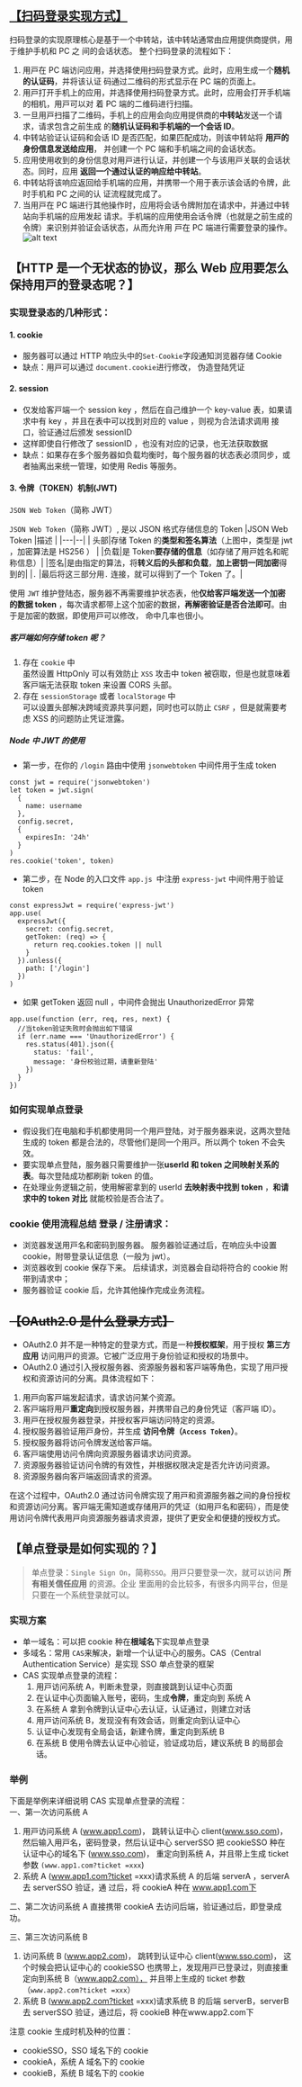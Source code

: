 <!--
 * @Description:
 * @Date: 2024-11-12 17:30:33
 * @LastEditTime: 2024-11-13 17:56:59
-->

## [【扫码登录实现⽅式】](https://developer.baidu.com/article/details/3352196)

扫码登录的实现原理核⼼是基于⼀个中转站，该中转站通常由应⽤提供商提供，⽤于维护⼿机和 PC 之
间的会话状态。
整个扫码登录的流程如下：

1. ⽤⼾在 PC 端访问应⽤，并选择使⽤扫码登录⽅式。此时，应⽤⽣成⼀个**随机的认证码**，并将该认证
   码通过⼆维码的形式显⽰在 PC 端的⻚⾯上。
2. ⽤⼾打开⼿机上的应⽤，并选择使⽤扫码登录⽅式。此时，应⽤会打开⼿机端的相机，⽤⼾可以对
   着 PC 端的⼆维码进⾏扫描。
3. ⼀旦⽤⼾扫描了⼆维码，⼿机上的应⽤会向应⽤提供商的**中转站**发送⼀个请求，请求包含之前⽣成
   的**随机认证码和⼿机端的⼀个会话 ID**。
4. 中转站验证认证码和会话 ID 是否匹配，如果匹配成功，则该中转站将 **⽤⼾的⾝份信息发送给应⽤**，
   并创建⼀个 PC 端和⼿机端之间的会话状态。
5. 应⽤使⽤收到的⾝份信息对⽤⼾进⾏认证，并创建⼀个与该⽤⼾关联的会话状态。同时，应⽤ **返回⼀个通过认证的响应给中转站**。
6. 中转站将该响应返回给⼿机端的应⽤，并携带⼀个⽤于表⽰该会话的令牌，此时⼿机和 PC 之间的认
   证流程就完成了。
7. 当⽤⼾在 PC 端进⾏其他操作时，应⽤将会话令牌附加在请求中，并通过中转站向⼿机端的应⽤发起
   请求。⼿机端的应⽤使⽤会话令牌（也就是之前⽣成的令牌）来识别并验证会话状态，从⽽允许⽤
   ⼾在 PC 端进⾏需要登录的操作。
   ![alt text](./img/scanLogin.png)

## 【HTTP 是⼀个⽆状态的协议，那么 Web 应⽤要怎么保持⽤⼾的登录态呢？】

### 实现登录态的几种形式：

#### 1. cookie

- 服务器可以通过 HTTP 响应头中的`Set-Cookie`字段通知浏览器存储 Cookie
- 缺点：⽤⼾可以通过 `document.cookie`进行修改， 伪造登陆凭证

#### 2. session

- 仅发给客⼾端⼀个 session key ，然后在⾃⼰维护⼀个 key-value 表，如果请求中有 key ，并且在表中可以找到对应的 value ，则视为合法请求调⽤ 接⼝，验证通过后颁发 sessionID
- 这样即使⾃⾏修改了 sessionID ，也没有对应的记录，也⽆法获取数据
- 缺点：如果存在多个服务器如负载均衡时，每个服务器的状态表必须同步，或者抽离出来统⼀管理，如使⽤ Redis 等服务。

#### 3. 令牌（TOKEN）机制(JWT)

`JSON Web Token`（简称 JWT）

`JSON Web Token`（简称 JWT）, 是以 JSON 格式存储信息的 Token
|JSON Web Token |描述 |
|---|--|
| 头部|存储 Token 的**类型和签名算法**（上图中，类型是 jwt ，加密算法是 HS256 ） |
|负载|是 Token**要存储的信息**（如存储了⽤⼾姓名和昵称信息）|
|签名|是由指定的算法，将**转义后的头部和负载**，**加上密钥⼀同加密**得到的|
|`.` |最后将这三部分⽤`.` 连接，就可以得到了⼀个 Token 了。|

使⽤ `JWT` 维护登陆态，服务器不再需要维护状态表，他**仅给客⼾端发送⼀个加密的数据 token** ，每次请求都带上这个加密的数据，**再解密验证是否合法即可**。由于是加密的数据，即使⽤⼾可以修改， 命中⼏率也很⼩。

##### 客⼾端如何存储 token 呢？

1. 存在 `cookie` 中  
   虽然设置 HttpOnly 可以有效防⽌ `XSS` 攻击中 token 被窃取，但是也就意味着客⼾端⽆法获取 token 来设置 CORS 头部。
1. 存在 `sessionStorage` 或者 `localStorage` 中  
   可以设置头部解决跨域资源共享问题，同时也可以防⽌ `CSRF` ，但是就需要考虑 XSS 的问题防⽌凭证泄露。

##### Node 中 JWT 的使⽤

- 第⼀步，在你的 `/login` 路由中使⽤ `jsonwebtoken` 中间件⽤于⽣成 token

```js{1}
const jwt = require('jsonwebtoken')
let token = jwt.sign(
  {
    name: username
  },
  config.secret,
  {
    expiresIn: '24h'
  }
)
res.cookie('token', token)
```

- 第⼆步，在 Node 的⼊⼝⽂件 `app.js `中注册 `express-jwt` 中间件⽤于验证 token

```js{1,3}
const expressJwt = require('express-jwt')
app.use(
  expressJwt({
    secret: config.secret,
    getToken: (req) => {
      return req.cookies.token || null
    }
  }).unless({
    path: ['/login']
  })
)
```

- 如果 getToken 返回 null ，中间件会抛出 UnauthorizedError 异常

```js{3}
app.use(function (err, req, res, next) {
  //当token验证失败时会抛出如下错误
  if (err.name === 'UnauthorizedError') {
    res.status(401).json({
      status: 'fail',
      message: '⾝份校验过期，请重新登陆'
    })
  }
})
```

### 如何实现单点登录

- 假设我们在电脑和⼿机都使⽤同⼀个⽤⼾登陆，对于服务器来说，这两次登陆⽣成的 token 都是合法的，尽管他们是同⼀个⽤⼾。所以两个 token 不会失效。
- 要实现单点登陆，服务器只需要维护⼀张**userId 和 token 之间映射关系的表**。每次登陆成功都刷新 token 的值。
- 在处理业务逻辑之前，使⽤解密拿到的 userId **去映射表中找到 token** ，**和请求中的 token 对⽐** 就能校验是否合法了。

### cookie 使⽤流程总结 登录 / 注册请求：

- 浏览器发送⽤⼾名和密码到服务器。 服务器验证通过后，在响应头中设置 cookie，附带登录认证信息（⼀般为 jwt）。
- 浏览器收到 cookie 保存下来。 后续请求，浏览器会⾃动将符合的 cookie 附带到请求中；
- 服务器验证 cookie 后，允许其他操作完成业务流程。

## ~~【OAuth2.0 是什么登录⽅式】~~

- OAuth2.0 并不是⼀种特定的登录⽅式，⽽是⼀种**授权框架**，⽤于授权 **第三⽅应⽤** 访问⽤⼾的资源。它被⼴泛应⽤于⾝份验证和授权的场景中。
- OAuth2.0 通过引⼊授权服务器、资源服务器和客⼾端等⻆⾊，实现了⽤⼾授权和资源访问的分离。具体流程如下：

1. ⽤⼾向客⼾端发起请求，请求访问某个资源。
2. 客⼾端将⽤⼾**重定向**到授权服务器，并携带⾃⼰的⾝份凭证（客⼾端 ID）。
3. ⽤⼾在授权服务器登录，并授权客⼾端访问特定的资源。
4. 授权服务器验证⽤⼾⾝份，并⽣成 **访问令牌（`Access Token`）**。
5. 授权服务器将访问令牌发送给客⼾端。
6. 客⼾端使⽤访问令牌向资源服务器请求访问资源。
7. 资源服务器验证访问令牌的有效性，并根据权限决定是否允许访问资源。
8. 资源服务器向客⼾端返回请求的资源。

在这个过程中，OAuth2.0 通过访问令牌实现了⽤⼾和资源服务器之间的⾝份授权和资源访问分离。客⼾端⽆需知道或存储⽤⼾的凭证（如⽤⼾名和密码），⽽是使⽤访问令牌代表⽤⼾向资源服务器请求资源，提供了更安全和便捷的授权⽅式。

## 【单点登录是如何实现的？】

> 单点登录：`Single Sign On`，简称`SSO`。⽤⼾只要登录⼀次，就可以访问 **所有相关信任应⽤** 的资源。企业 ⾥⾯⽤的会⽐较多，有很多内⽹平台，但是只要在⼀个系统登录就可以。

### 实现⽅案

- 单⼀域名：可以把 cookie 种在**根域名**下实现单点登录
- 多域名：常⽤ `CAS`来解决，新增⼀个认证中⼼的服务。CAS（Central Authentication Service）是实现 SSO 单点登录的框架
- CAS 实现单点登录的流程：
  1. ⽤⼾访问系统 A，判断未登录，则直接跳到认证中⼼⻚⾯
  2. 在认证中⼼⻚⾯输⼊账号，密码，⽣成**令牌**，重定向到 系统 A
  3. 在系统 A 拿到令牌到认证中⼼去认证，认证通过，则建⽴对话
  4. ⽤⼾访问系统 B，发现没有有效会话，则重定向到认证中⼼
  5. 认证中⼼发现有全局会话，新建令牌，重定向到系统 B
  6. 在系统 B 使⽤令牌去认证中⼼验证，验证成功后，建议系统 B 的局部会话。

### 举例

下⾯是举例来详细说明 CAS 实现单点登录的流程：   
⼀、第⼀次访问系统 A

1. ⽤⼾访问系统 A (www.app1.com)， 跳转认证中⼼ client(www.sso.com)， 然后输⼊⽤⼾名，密码登录，然后认证中⼼ serverSSO 把 cookieSSO 种在认证中⼼的域名下 (www.sso.com)， 重定向到系统 A，并且带上⽣成 ticket 参数 `(www.app1.com?ticket =xxx`)
2. 系统 A (www.app1.com?ticket =xxx)请求系统 A 的后端 serverA ，serverA 去 serverSSO 验证，通
   过后，将 cookieA 种在 www.app1.com下

⼆、第⼆次访问系统 A 直接携带 cookieA 去访问后端，验证通过后，即登录成功。

三、第三次访问系统 B

1. 访问系统 B (www.app2.com)， 跳转到认证中⼼ client(www.sso.com)， 这个时候会把认证中⼼的 cookieSSO 也携带上，发现⽤⼾已登录过，则直接重定向到系统 B（www.app2.com）， 并且带上⽣成的 ticket 参数（`www.app2.com?ticket =xxx`）
2. 系统 B (www.app2.com?ticket =xxx)请求系统 B 的后端 serverB，serverB 去 serverSSO 验证，通过后，将 cookieB 种在www.app2.com下

注意 cookie ⽣成时机及种的位置：

- cookieSSO，SSO 域名下的 cookie
- cookieA，系统 A 域名下的 cookie
- cookieB，系统 B 域名下的 cookie
